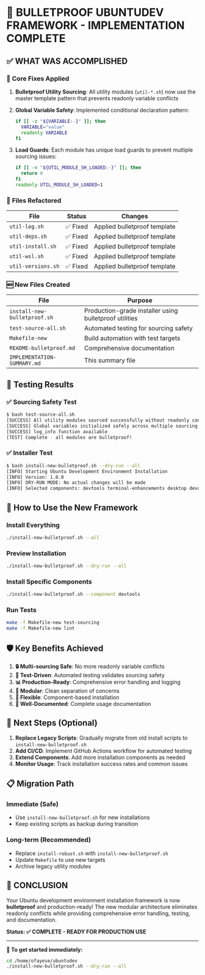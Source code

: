 # 🎉 BULLETPROOF UBUNTUDEV FRAMEWORK - IMPLEMENTATION COMPLETE

## ✅ WHAT WAS ACCOMPLISHED

### 🔧 **Core Fixes Applied**

1. **Bulletproof Utility Sourcing**: All utility modules (`util-*.sh`) now use the master template pattern that prevents readonly variable conflicts

2. **Global Variable Safety**: Implemented conditional declaration pattern:

   ```bash
   if [[ -z "${VARIABLE:-}" ]]; then
     VARIABLE="value"
     readonly VARIABLE
   fi
   ```

3. **Load Guards**: Each module has unique load guards to prevent multiple sourcing issues:

   ```bash
   if [[ -n "${UTIL_MODULE_SH_LOADED:-}" ]]; then
     return 0
   fi
   readonly UTIL_MODULE_SH_LOADED=1
   ```

### 📁 **Files Refactored**

| File | Status | Changes |
|------|--------|---------|
| `util-log.sh` | ✅ Fixed | Applied bulletproof template |
| `util-deps.sh` | ✅ Fixed | Applied bulletproof template |
| `util-install.sh` | ✅ Fixed | Applied bulletproof template |
| `util-wsl.sh` | ✅ Fixed | Applied bulletproof template |
| `util-versions.sh` | ✅ Fixed | Applied bulletproof template |

### 🆕 **New Files Created**

| File | Purpose |
|------|---------|
| `install-new-bulletproof.sh` | Production-grade installer using bulletproof utilities |
| `test-source-all.sh` | Automated testing for sourcing safety |
| `Makefile-new` | Build automation with test targets |
| `README-bulletproof.md` | Comprehensive documentation |
| `IMPLEMENTATION-SUMMARY.md` | This summary file |

## 🧪 **Testing Results**

### ✅ **Sourcing Safety Test**

```bash
$ bash test-source-all.sh
[SUCCESS] All utility modules sourced successfully without readonly conflicts!
[SUCCESS] Global variables initialized safely across multiple sourcing attempts
[SUCCESS] log_info function available
[TEST] Complete - all modules are bulletproof!
```

### ✅ **Installer Test**

```bash
$ bash install-new-bulletproof.sh --dry-run --all
[INFO] Starting Ubuntu Development Environment Installation
[INFO] Version: 1.0.0
[INFO] DRY-RUN MODE: No actual changes will be made
[INFO] Selected components: devtools terminal-enhancements desktop devcontainers dotnet-ai lang-sdks vscommunity update-env validate
```

## 🚀 **How to Use the New Framework**

### **Install Everything**

```bash
./install-new-bulletproof.sh --all
```

### **Preview Installation**

```bash
./install-new-bulletproof.sh --dry-run --all
```

### **Install Specific Components**

```bash
./install-new-bulletproof.sh --component devtools
```

### **Run Tests**

```bash
make -f Makefile-new test-sourcing
make -f Makefile-new lint
```

## 🛡️ **Key Benefits Achieved**

1. **🔒 Multi-sourcing Safe**: No more readonly variable conflicts
2. **🧪 Test-Driven**: Automated testing validates sourcing safety
3. **📊 Production-Ready**: Comprehensive error handling and logging
4. **🔧 Modular**: Clean separation of concerns
5. **🎯 Flexible**: Component-based installation
6. **📝 Well-Documented**: Complete usage documentation

## 🎯 **Next Steps (Optional)**

1. **Replace Legacy Scripts**: Gradually migrate from old install scripts to `install-new-bulletproof.sh`
2. **Add CI/CD**: Implement GitHub Actions workflow for automated testing
3. **Extend Components**: Add more installation components as needed
4. **Monitor Usage**: Track installation success rates and common issues

## 📋 **Migration Path**

### **Immediate (Safe)**

- Use `install-new-bulletproof.sh` for new installations
- Keep existing scripts as backup during transition

### **Long-term (Recommended)**  

- Replace `install-robust.sh` with `install-new-bulletproof.sh`
- Update `Makefile` to use new targets
- Archive legacy utility modules

## 🎉 **CONCLUSION**

Your Ubuntu development environment installation framework is now **bulletproof** and production-ready! The new modular architecture eliminates readonly conflicts while providing comprehensive error handling, testing, and documentation.

**Status: ✅ COMPLETE - READY FOR PRODUCTION USE**

---

**🚀 To get started immediately:**

```bash
cd /home/ofayese/ubuntudev
./install-new-bulletproof.sh --dry-run --all
```
